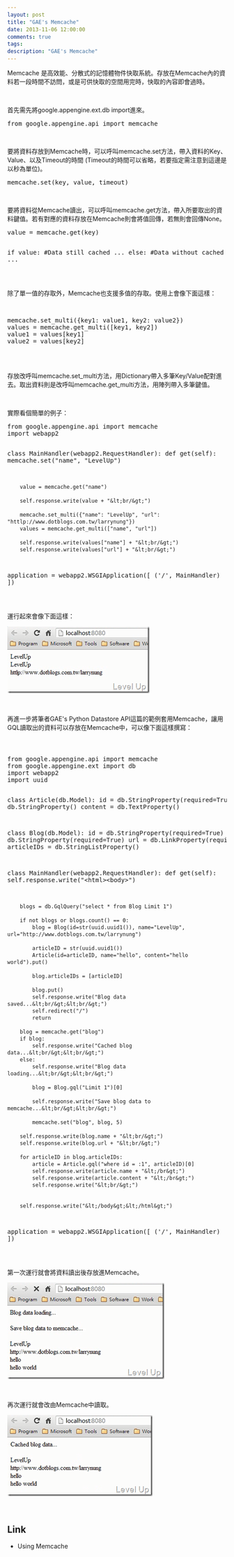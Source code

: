 ```yaml
---
layout: post
title: "GAE's Memcache"
date: 2013-11-06 12:00:00
comments: true
tags: 
description: "GAE's Memcache"
---
```

<p>
	Memcache 是高效能、分散式的記憶體物件快取系統。存放在Memcache內的資料若一段時間不訪問，或是可供快取的空間用完時，快取的內容即會過時。</p>
<p>
	 </p>
<p>
	首先需先將google.appengine.ext.db import進來。</p>
<div class="wlWriterSmartContent" id="scid:812469c5-0cb0-4c63-8c15-c81123a09de7:0901961e-28f5-4d60-b587-a533a8516416" style="float: none; padding-bottom: 0px; padding-top: 0px; padding-left: 0px; margin: 0px; display: inline; padding-right: 0px">
	<pre class="py" name="code">
from google.appengine.api import memcache</pre>
</div>
<p>
	 </p>
<p>
	要將資料存放到Memcache時，可以呼叫memcache.set方法，帶入資料的Key、Value、以及Timeout的時間 (Timeout的時間可以省略，若要指定需注意到這邊是以秒為單位)。</p>
<div class="wlWriterSmartContent" id="scid:812469c5-0cb0-4c63-8c15-c81123a09de7:6b914f9b-197b-43d3-b733-f10e32f8665a" style="float: none; padding-bottom: 0px; padding-top: 0px; padding-left: 0px; margin: 0px; display: inline; padding-right: 0px">
	<pre class="py" name="code">
memcache.set(key, value, timeout)</pre>
</div>
<p>
	 </p>
<p>
	要將資料從Memcache讀出，可以呼叫memcache.get方法，帶入所要取出的資料鍵值。若有對應的資料存放在Memcache則會將值回傳，若無則會回傳None。</p>
<div class="wlWriterSmartContent" id="scid:812469c5-0cb0-4c63-8c15-c81123a09de7:33e493ee-71a3-4d2c-ab1b-2b01387eea6b" style="float: none; padding-bottom: 0px; padding-top: 0px; padding-left: 0px; margin: 0px; display: inline; padding-right: 0px">
	<pre class="py" name="code">
value = memcache.get(key)

if value:
	#Data still cached
	...
else:
	#Data without cached
	...</pre>
</div>
<p>
	 </p>
<p>
	除了單一值的存取外，Memcache也支援多值的存取。使用上會像下面這樣：</p>
<p>
	 </p>
<div class="wlWriterSmartContent" id="scid:812469c5-0cb0-4c63-8c15-c81123a09de7:7d31a0cb-9475-4e11-b412-4f303f922e3c" style="float: none; padding-bottom: 0px; padding-top: 0px; padding-left: 0px; margin: 0px; display: inline; padding-right: 0px">
	<pre class="py" name="code">
memcache.set_multi({key1: value1, key2: value2})
values = memcache.get_multi([key1, key2])
value1 = values[key1]
value2 = values[key2]

</pre>
</div>
<p>
	 </p>
<p>
	存放改呼叫memcache.set_multi方法，用Dictionary帶入多筆Key/Value配對進去。取出資料則是改呼叫memcache.get_multi方法，用陣列帶入多筆鍵值。</p>
<p>
	 </p>
<p>
	實際看個簡單的例子：</p>
<div class="wlWriterSmartContent" id="scid:812469c5-0cb0-4c63-8c15-c81123a09de7:9f2e1881-c85a-4895-a4d0-24734b53d31e" style="float: none; padding-bottom: 0px; padding-top: 0px; padding-left: 0px; margin: 0px; display: inline; padding-right: 0px">
	<pre class="py" name="code">
from google.appengine.api import memcache
import webapp2

class MainHandler(webapp2.RequestHandler):
    def get(self):
        memcache.set("name", "LevelUp")

        value = memcache.get("name")

        self.response.write(value + "&lt;br/&gt;")

        memcache.set_multi({"name": "LevelUp", "url": "httlp://www.dotblogs.com.tw/larrynung"})
        values = memcache.get_multi(["name", "url"])

        self.response.write(values["name"] + "&lt;br/&gt;")
        self.response.write(values["url"] + "&lt;br/&gt;")

application = webapp2.WSGIApplication([
	('/', MainHandler)
	])</pre>
</div>
<p>
	 </p>
<p>
	運行起來會像下面這樣：</p>
<p>
	<img alt="image" border="0" height="154" src="\images\posts\b44bf398-1a34-41e6-b71a-dcf59ccaa63f\image_thumb.png" style="border-top: 0px; border-right: 0px; border-bottom: 0px; border-left: 0px" width="327" /></p>
<p>
	 </p>
<p>
	再進一步將筆者GAE's Python Datastore API這篇的範例套用Memcache，讓用GQL讀取出的資料可以存放在Memcache中，可以像下面這樣撰寫：</p>
<h4>
	 </h4>
<div class="wlWriterSmartContent" id="scid:812469c5-0cb0-4c63-8c15-c81123a09de7:c45d7ea1-87f2-4c17-8f66-e0a675f5000b" style="float: none; padding-bottom: 0px; padding-top: 0px; padding-left: 0px; margin: 0px; display: inline; padding-right: 0px">
	<pre class="py" name="code">
from google.appengine.api import memcache
from google.appengine.ext import db
import webapp2
import uuid

class Article(db.Model):
    id = db.StringProperty(required=True)
    name = db.StringProperty()
    content = db.TextProperty()

class Blog(db.Model):
    id = db.StringProperty(required=True)
    name = db.StringProperty(required=True)
    url = db.LinkProperty(required=True)
    articleIDs = db.StringListProperty()

class MainHandler(webapp2.RequestHandler):
    def get(self):
        self.response.write("&lt;html&gt;&lt;body&gt;")

        blogs = db.GqlQuery("select * from Blog Limit 1")

        if not blogs or blogs.count() == 0:
            blog = Blog(id=str(uuid.uuid1()), name="LevelUp", url="http://www.dotblogs.com.tw/larrynung")

            articleID = str(uuid.uuid1())
            Article(id=articleID, name="hello", content="hello world").put()

            blog.articleIDs = [articleID]

            blog.put()
            self.response.write("Blog data saved...&lt;br/&gt;&lt;br/&gt;")
            self.redirect("/")
            return
        
        blog = memcache.get("blog")
        if blog:
            self.response.write("Cached blog data...&lt;br/&gt;&lt;br/&gt;")
        else:
            self.response.write("Blog data loading...&lt;br/&gt;&lt;br/&gt;")

            blog = Blog.gql("Limit 1")[0]

            self.response.write("Save blog data to memcache...&lt;br/&gt;&lt;br/&gt;")

            memcache.set("blog", blog, 5)

        self.response.write(blog.name + "&lt;br/&gt;")
        self.response.write(blog.url + "&lt;br/&gt;")

        for articleID in blog.articleIDs:
            article = Article.gql("where id = :1", articleID)[0]
            self.response.write(article.name + "&lt;/br&gt;")
            self.response.write(article.content + "&lt;/br&gt;")
            self.response.write("&lt;br/&gt;")


        self.response.write("&lt;/body&gt;&lt;/html&gt;")

application = webapp2.WSGIApplication([
	('/', MainHandler)
	])</pre>
</div>
<p>
	 </p>
<p>
	第一次運行就會將資料讀出後存放進Memcache。</p>
<p>
	<img alt="image" border="0" height="222" src="\images\posts\b44bf398-1a34-41e6-b71a-dcf59ccaa63f\image_thumb_1.png" style="border-top: 0px; border-right: 0px; border-bottom: 0px; border-left: 0px" width="361" /></p>
<p>
	 </p>
<p>
	再次運行就會改由Memcache中讀取。</p>
<p>
	<img alt="image" border="0" height="187" src="\images\posts\b44bf398-1a34-41e6-b71a-dcf59ccaa63f\image_thumb_2.png" style="border-top: 0px; border-right: 0px; border-bottom: 0px; border-left: 0px" width="334" /></p>
<p>
	 </p>
<h2>
	Link</h2>
<ul>
	<li>
		Using Memcache</li>
</ul>
